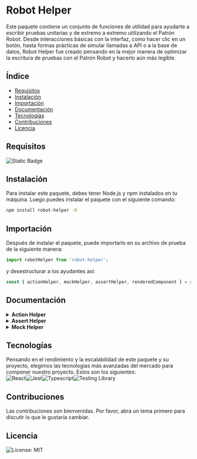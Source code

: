 # Robot Helper

Este paquete contiene un conjunto de funciones de utilidad para ayudarte a escribir pruebas unitarias y de extremo a extremo utilizando el Patrón Robot. Desde interacciones básicas con la interfaz, como hacer clic en un botón, hasta formas prácticas de simular llamadas a API o a la base de datos, Robot Helper fue creado pensando en la mejor manera de optimizar la escritura de pruebas con el Patrón Robot y hacerlo aún más legible.

## Índice

- [Requisitos](#requisitos)
- [Instalación](#instalación)
- [Importación](#importación)
- [Documentación](#documentación)
- [Tecnologías](#tecnologías)
- [Contribuciones](#contribuciones)
- [Licencia](#licencia)

## Requisitos

![Static Badge](https://img.shields.io/badge/npm-versión%2010-%23CB3837?style=plastic)<br>

## Instalación

Para instalar este paquete, debes tener Node.js y npm instalados en tu máquina. Luego puedes instalar el paquete con el siguiente comando:

```bash
npm install robot-helper -D
```

## Importación

Después de instalar el paquete, puede importarlo en su archivo de prueba de la siguiente manera:

```javascript
import robotHelper from 'robot-helper';
```

y desestructurar a los ayudantes así:

```javascript
const { actionHelper, mockHelper, assertHelper, renderedComponent } = robotHelper;
```

## Documentación

<details>
<summary><b>Action Helper</b></summary><br>
Este módulo exporta un objeto `actionHelper` que contiene métodos para interactuar con elementos de IU en pruebas.

#### Métodos

##### `triggerEvent()`

Este método busca un elemento en la pantalla por texto y activa un evento. Si no se especifica ningún evento, se activará un clic. Lanza un error si el elemento no se encuentra o el evento no existe en `fireEvent` .

##### `fillFormField()`

Este método busca un campo de entrada para texto de marcador de posición y lo llena con el valor proporcionado.
Lanza un error si el campo no se encuentra o si no es una instancia de `HTMLInputElement`.

##### `clickButton()`

Este método busca un botón en el texto y dispara un evento click. Genera un error si no se encuentra el botón.

#### Uso

```typescript
import robotHelper from 'robotHelper';

const { actionHelper } = robotHelper;

// Para desencadenar un evento de clic en un elemento
await actionHelper.triggerEvent('Texto del elemento');

// Para llenar un campo de entrada
await actionHelper.fillFormField('Texto de marcador', 'Valor');

// Para hacer clic en un botón
await actionHelper.clickButton('Texto del botón');
```
</details>
<details>
<summary><b>Assert Helper</b></summary><br>
Este módulo exporta un objeto `assertHelper` que contiene métodos para realizar diversas comprobaciones en las pruebas.

#### Métodos

##### `checkIf()`

Este método recibe dos valores, un `matcher` y un `modifier` opcional. Utiliza el `matcher` para comparar los dos valores y el `modifier` para modificar el comportamiento de comparación. Por ejemplo, si el `modifier` es 'not', la comparación se invertirá.

##### `asyncCheckIf`

Este método es similar a `checkIf` pero es asíncrono. Es útil para comparaciones que implican operaciones asíncronas.

##### `checkArray()`

Este método realiza una operación en una matriz y comprueba si el resultado es igual al valor dado. La operación puede ser 'contains' para verificar si la matriz contiene un valor, o 'length' para verificar la longitud de la matriz.

##### `checkObject()`

Este método realiza una operación en un objeto y comprueba si el resultado es igual al valor dado. La operación puede ser 'hasProperty' para comprobar si el objeto tiene una propiedad, o 'keys' para comprobar las claves del objeto.

##### `verifyElementPresence()`

Este método comprueba si un elemento con el texto dado está presente en la pantalla.

##### `verifyElementAbsence()`

Este método comprueba si un elemento con el texto dado no está presente en la pantalla.

#### Uso

```typescript
import robotHelper from 'robotHelper';

const { assertHelper } = robotHelper;

// Para comprobar si dos valores son iguales
assertHelper.checkIf(received, expected, 'toEqual');

// Para comprobar si una matriz contiene un valor
assertHelper.checkArray(array, 'contains', value);

// Para comprobar si un objeto tiene una propiedad
assertHelper.checkObject(object, 'hasProperty', propertyName);

// Para verificar la presencia de un elemento
await assertHelper.verifyElementPresence('Texto del elemento');

// Para verificar la ausencia de un elemento
await assertHelper.verifyElementAbsence('Texto del elemento');
```
</details>
<details>
<summary><b>Mock Helper</b></summary><br>
Este módulo exporta un objeto `mockHelper` que contiene métodos para simular llamadas de búsqueda en pruebas.

#### Métodos

##### `fetchSuccess()`

Este método simula una llamada de búsqueda exitosa con los datos dados y un tiempo de espera opcional. Reemplaza `global.fetch` con una función que devuelve una promesa que se resuelve a un objeto de respuesta con los datos dados y un estado de 200.

##### `fetchFailure()`

Este método simula una llamada de recuperación que falla con el error dado y un tiempo de espera opcional. Reemplaza `global.fetch` con una función que devuelve una promesa que rechaza con el error dado.

##### `fetchWithStatus()`

Este método simula una llamada de búsqueda con los datos dados, un estado de respuesta y un tiempo de espera opcional. Reemplaza `global.fetch` con una función que devuelve una promesa que se resuelve a un objeto de respuesta con los datos dados y el estado dado.

##### `clearFetchMock()`

Este método borra el mock de fetch, reemplazando `global.fetch` con una función vacía.

#### Uso

```typescript
import robotHelper from 'robotHelper';

const { mockHelper } = robotHelper;

// Para simular una llamada de búsqueda exitosa
mockHelper.fetchSuccess({ key: 'value' });

// Para simular una llamada de recuperación que falla
mockHelper.fetchFailure(new Error('Network error'));

// Para simular una llamada de búsqueda con un estado específico
mockHelper.fetchWithStatus({ key: 'value' }, 404);

// Para borrar el simulacro de búsqueda
mockHelper.clearFetchMock();
```
</details>

## Tecnologías

Pensando en el rendimiento y la escalabilidad de este paquete y su proyecto, elegimos las tecnologías más avanzadas del mercado para componer nuestro proyecto. Estos son los siguientes:<br>
[](https://react.dev/)![React](https://img.shields.io/badge/React-20232A?style=for-the-badge&logo=react&logoColor=61DAFB)[](https://jestjs.io/pt-BR/)![Jest](https://img.shields.io/badge/Jest-323330?style=for-the-badge&logo=Jest&logoColor=white)[](https://www.typescriptlang.org/pt/)![Typescript](https://img.shields.io/badge/TypeScript-007ACC?style=for-the-badge&logo=typescript&logoColor=white)[](https://testing-library.com/)![Testing Library](https://img.shields.io/badge/testing%20library-323330?style=for-the-badge&logo=testing-library&logoColor=red)

## Contribuciones

Las contribuciones son bienvenidas. Por favor, abra un tema primero para discutir lo que le gustaría cambiar.

## Licencia

[](https://choosealicense.com/licenses/mit/)![License: MIT](https://img.shields.io/badge/License-MIT-yellow.svg)
